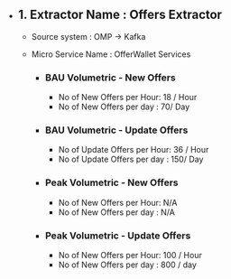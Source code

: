 - ## 1. Extractor Name : Offers Extractor
  - Source system : OMP  -> Kafka
  - Micro Service Name : OfferWallet Services
  
    - ### BAU Volumetric - New Offers
         - No of New Offers per Hour: 18 / Hour
         - No of New Offers per day : 70/ Day
         
     - ### BAU Volumetric - Update Offers
         - No of Update Offers per Hour: 36 / Hour
         - No of Update Offers per day : 150/ Day
                  
      - ### Peak Volumetric - New Offers
         - No of New Offers per Hour: N/A
         - No of New Offers per day : N/A
         
       - ### Peak Volumetric - Update Offers
         - No of New Offers per Hour: 100 / Hour
         - No of New Offers per day : 800 / day
